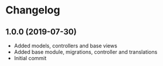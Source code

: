 Changelog
=========

## 1.0.0 (2019-07-30)
 * Added models, controllers and base views
 * Added base module, migrations, controller and translations
 * Initial commit
